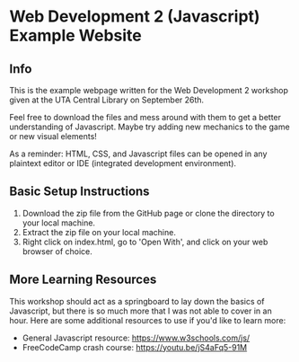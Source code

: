 # Web Development 2 (Javascript) Example Website

## Info

This is the example webpage written for the Web Development 2 workshop given at the UTA Central Library on September 26th.

Feel free to download the files and mess around with them to get a better understanding of Javascript. Maybe try adding new mechanics to the game or new visual elements!

As a reminder: HTML, CSS, and Javascript files can be opened in any plaintext editor or IDE (integrated development environment).

## Basic Setup Instructions

1. Download the zip file from the GitHub page or clone the directory to your local machine.
2. Extract the zip file on your local machine.
3. Right click on index.html, go to 'Open With', and click on your web browser of choice.

## More Learning Resources

This workshop should act as a springboard to lay down the basics of Javascript, but there is so much more that I was not able to cover in an hour. Here are some additional resources to use if you'd like to learn more:

- General Javascript resource: https://www.w3schools.com/js/
- FreeCodeCamp crash course: https://youtu.be/jS4aFq5-91M